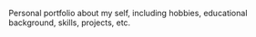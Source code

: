 Personal portfolio about my self, including hobbies, educational background, skills, projects, etc.
